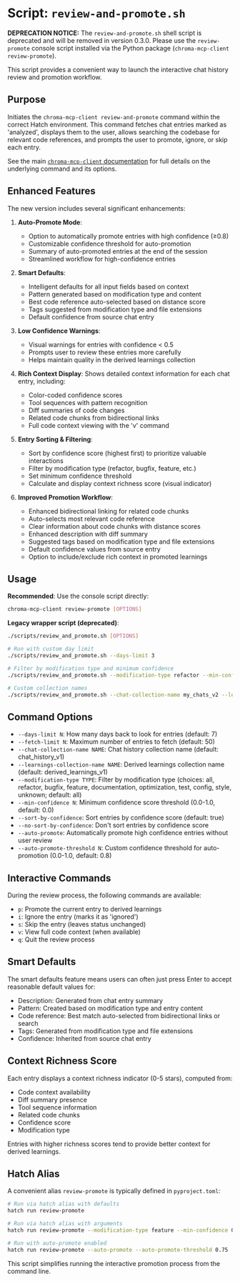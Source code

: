 # Script: `review-and-promote.sh`

**DEPRECATION NOTICE:** The `review-and-promote.sh` shell script is deprecated and will be removed in version 0.3.0. Please use the `review-promote` console script installed via the Python package (`chroma-mcp-client review-promote`).

This script provides a convenient way to launch the interactive chat history review and promotion workflow.

## Purpose

Initiates the `chroma-mcp-client review-and-promote` command within the correct Hatch environment. This command fetches chat entries marked as 'analyzed', displays them to the user, allows searching the codebase for relevant code references, and prompts the user to promote, ignore, or skip each entry.

See the main [`chroma-mcp-client` documentation](chroma-mcp-client.md#review-and-promote) for full details on the underlying command and its options.

## Enhanced Features

The new version includes several significant enhancements:

1. **Auto-Promote Mode**:
   - Option to automatically promote entries with high confidence (≥0.8)
   - Customizable confidence threshold for auto-promotion
   - Summary of auto-promoted entries at the end of the session
   - Streamlined workflow for high-confidence entries

2. **Smart Defaults**:
   - Intelligent defaults for all input fields based on context
   - Pattern generated based on modification type and content
   - Best code reference auto-selected based on distance score
   - Tags suggested from modification type and file extensions
   - Default confidence from source chat entry

3. **Low Confidence Warnings**:
   - Visual warnings for entries with confidence < 0.5
   - Prompts user to review these entries more carefully
   - Helps maintain quality in the derived learnings collection

4. **Rich Context Display**: Shows detailed context information for each chat entry, including:
   - Color-coded confidence scores
   - Tool sequences with pattern recognition
   - Diff summaries of code changes
   - Related code chunks from bidirectional links
   - Full code context viewing with the 'v' command

5. **Entry Sorting & Filtering**:
   - Sort by confidence score (highest first) to prioritize valuable interactions
   - Filter by modification type (refactor, bugfix, feature, etc.)
   - Set minimum confidence threshold
   - Calculate and display context richness score (visual indicator)

6. **Improved Promotion Workflow**:
   - Enhanced bidirectional linking for related code chunks
   - Auto-selects most relevant code reference
   - Clear information about code chunks with distance scores
   - Enhanced description with diff summary
   - Suggested tags based on modification type and file extensions
   - Default confidence values from source entry
   - Option to include/exclude rich context in promoted learnings

## Usage

**Recommended**: Use the console script directly:

```bash
chroma-mcp-client review-promote [OPTIONS]
```

**Legacy wrapper script (deprecated)**:

```bash
./scripts/review_and_promote.sh [OPTIONS]
```

```bash
# Run with custom day limit
./scripts/review_and_promote.sh --days-limit 3

# Filter by modification type and minimum confidence
./scripts/review_and_promote.sh --modification-type refactor --min-confidence 0.7

# Custom collection names
./scripts/review_and_promote.sh --chat-collection-name my_chats_v2 --learnings-collection-name my_learnings_v2
```

## Command Options

- `--days-limit N`: How many days back to look for entries (default: 7)
- `--fetch-limit N`: Maximum number of entries to fetch (default: 50)
- `--chat-collection-name NAME`: Chat history collection name (default: chat_history_v1)
- `--learnings-collection-name NAME`: Derived learnings collection name (default: derived_learnings_v1)
- `--modification-type TYPE`: Filter by modification type (choices: all, refactor, bugfix, feature, documentation, optimization, test, config, style, unknown; default: all)
- `--min-confidence N`: Minimum confidence score threshold (0.0-1.0, default: 0.0)
- `--sort-by-confidence`: Sort entries by confidence score (default: true)
- `--no-sort-by-confidence`: Don't sort entries by confidence score
- `--auto-promote`: Automatically promote high confidence entries without user review
- `--auto-promote-threshold N`: Custom confidence threshold for auto-promotion (0.0-1.0, default: 0.8)

## Interactive Commands

During the review process, the following commands are available:

- `p`: Promote the current entry to derived learnings
- `i`: Ignore the entry (marks it as 'ignored')
- `s`: Skip the entry (leaves status unchanged)
- `v`: View full code context (when available)
- `q`: Quit the review process

## Smart Defaults

The smart defaults feature means users can often just press Enter to accept reasonable default values for:

- Description: Generated from chat entry summary
- Pattern: Created based on modification type and entry content
- Code reference: Best match auto-selected from bidirectional links or search
- Tags: Generated from modification type and file extensions
- Confidence: Inherited from source chat entry

## Context Richness Score

Each entry displays a context richness indicator (0-5 stars), computed from:

- Code context availability
- Diff summary presence
- Tool sequence information
- Related code chunks
- Confidence score
- Modification type

Entries with higher richness scores tend to provide better context for derived learnings.

## Hatch Alias

A convenient alias `review-promote` is typically defined in `pyproject.toml`:

```bash
# Run via hatch alias with defaults
hatch run review-promote

# Run via hatch alias with arguments
hatch run review-promote --modification-type feature --min-confidence 0.8

# Run with auto-promote enabled
hatch run review-promote --auto-promote --auto-promote-threshold 0.75
```

This script simplifies running the interactive promotion process from the command line.
